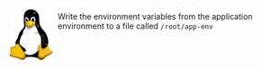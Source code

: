 <img align="left" src="./assets/tux.png" style="padding:10px;" width="15%">

Write the environment variables from the application environment to a file called `/root/app-env`
